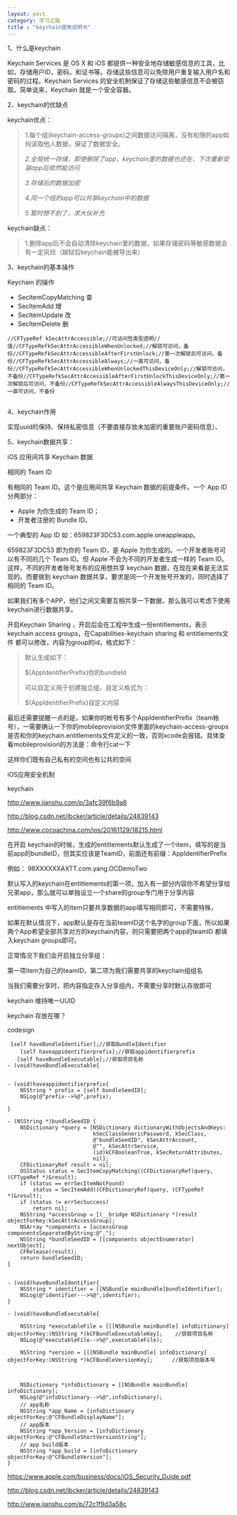 ```yaml
---
layout: post
category: 学习之路
title : "keychain使用说明书"
---
```


1、什么是keychain

Keychain Services 是 OS X 和 iOS 都提供一种安全地存储敏感信息的工具，比如，存储用户ID，密码，和证书等。存储这些信息可以免除用户重复输入用户名和密码的过程。Keychain Services 的安全机制保证了存储这些敏感信息不会被窃取。简单说来，Keychain 就是一个安全容器。

2、keychain的优缺点

keychain优点：

> 1.每个组(keychain-access-groups)之间数据访问隔离，没有权限的app如何读取他人数据，保证了数据安全。
>
> *2.全局统一存储，即使删除了app，keychain里的数据也还在，下次重新安装app后依然能访问*
>
> *3.存储后的数据加密*
>
> *4.同一个组的app可以共享keychain中的数据*
>
> *5.暂时想不到了，求大伙补充*

keychain缺点：

> 1.删除app后不会自动清除keychain里的数据，如果存储密码等敏感数据会有一定风险（越狱后keychain能被导出来）

3、keychain的基本操作

Keychain 的操作

- SecItemCopyMatching 查
- SecItemAdd  增
- SecItemUpdate 改
- SecItemDelete 删



```
//CFTypeRef kSecAttrAccessible;//可访问性类型透明//值//CFTypeRefkSecAttrAccessibleWhenUnlocked;//解锁可访问，备份//CFTypeRefkSecAttrAccessibleAfterFirstUnlock;//第一次解锁后可访问，备份//CFTypeRefkSecAttrAccessibleAlways;//一直可访问，备份//CFTypeRefkSecAttrAccessibleWhenUnlockedThisDeviceOnly;//解锁可访问，不备份//CFTypeRefkSecAttrAccessibleAfterFirstUnlockThisDeviceOnly;//第一次解锁后可访问，不备份//CFTypeRefkSecAttrAccessibleAlwaysThisDeviceOnly;//一直可访问，不备份


```





4、keychain作用

实现uuid的保持、保持私密信息（不要直接存放未加密的重要账户密码信息）、





5、keychain数据共享：





iOS 应用间共享 Keychain 数据

相同的 Team ID

有相同的 Team ID。这个是应用间共享 Keychain 数据的前提条件。一个 App ID 分两部分：

- Apple 为你生成的 Team ID；
- 开发者注册的 Bundle ID。

一个典型的 App ID 如：659823F3DC53.com.apple.oneappleapp。

659823F3DC53 即为你的 Team ID，是 Apple 为你生成的。一个开发者账号可以有不同的几个 Team ID。但 Apple 不会为不同的开发者生成一样的 Team ID。这样，不同的开发者账号发布的应用想共享 keychain 数据，在现在来看是无法实现的。而要做到 keychain 数据共享，要求是同一个开发账号开发的，同时选择了相同的 Team ID。

如果我们有多个APP，他们之间又需要互相共享一下数据，那么我可以考虑下使用keychain进行数据共享。

开启Keychain Sharing ，开启后会在工程中生成一份entitlements，表示keychain access groups，在Capabilities-keychain sharing 和 entitlements文件 都可以修改，内容为group的id，格式如下：

> 默认生成如下：
>
> $(AppIdentifierPrefix)你的bundleId
>
> 可以自定义用于创建独立组，自定义格式为：
>
> $(AppIdentifierPrefix)自定义内容



最后还需要提醒一点的是，如果你的帐号有多个AppIdentifierPrefix（team帐号），一需要确认一下你的mobileprovision文件里面的keychain-access-groups是否和你的keychain.entitlements文件定义的一致，否则xcode会报错。具体查看mobileprovision的方法是：命令行cat一下

这样你们既有自己私有的空间也有公共的空间



iOS应用安全机制

keychain

http://www.jianshu.com/p/3afc39f6b9a8

http://blog.csdn.net/ibcker/article/details/24839143

http://www.cocoachina.com/ios/20161129/18215.html



在开启 keychain的时候，生成的entitlements默认生成了一个item，填写的是当前app的bundleID，但其实应该是TeamID，前面还有前缀：AppIdentifierPrefix

例如： 98XXXXXXAXTT.com.yang.OCDemoTwo

默认写入的keychain在entitlements的第一项，加入有一部分内容你不希望分享给兄弟app，那么就可以单独设立一个share的group专门用于分享内容

entitlements 中写入的item只要共享数据的app填写相同即可，不需要特殊，

如果在默认情况下，app默认是存在当前teamID这个名字的group下面，所以如果两个App希望全部共享对方的keychain内容，则只需要把两个app的teamID 都填入keychain groups即可。

正常情况下我们会开启独立分享组：

第一项item为自己的teamID，第二项为我们需要共享的keychain组组名

当我们需要分享时，把内容指定存入分享组内，不需要分享时默认存放即可





keychain 维持唯一UUID





keychain 存放在哪？



codesign



```
 [self haveBundleIdentifier];//获取BundleIdentifier
    [self haveappidentifierprefix];//获取appidentifierprefix
   [self haveBundleExecutable];//获取项目名称
- (void)haveBundleExecutable{


- (void)haveappidentifierprefix{
    NSString * prefix = [self bundleSeedID];
    NSLog(@"prefix-->%@",prefix);
    
}

- (NSString *)bundleSeedID {
    NSDictionary *query = [NSDictionary dictionaryWithObjectsAndKeys:
                           kSecClassGenericPassword, kSecClass,
                           @"bundleSeedID", kSecAttrAccount,
                           @"", kSecAttrService,
                           (id)kCFBooleanTrue, kSecReturnAttributes,
                           nil];
    CFDictionaryRef result = nil;
    OSStatus status = SecItemCopyMatching((CFDictionaryRef)query, (CFTypeRef *)&result);
    if (status == errSecItemNotFound)
        status = SecItemAdd((CFDictionaryRef)query, (CFTypeRef *)&result);
    if (status != errSecSuccess)
        return nil;
    NSString *accessGroup = [(__bridge NSDictionary *)result objectForKey:kSecAttrAccessGroup];
    NSArray *components = [accessGroup componentsSeparatedByString:@"."];
    NSString *bundleSeedID = [[components objectEnumerator] nextObject];
    CFRelease(result);
    return bundleSeedID;
}


- (void)haveBundleIdentifier{
    NSString * identifier = [[NSBundle mainBundle]bundleIdentifier];
    NSLog(@"identifier--->%@",identifier);
}

- (void)haveBundleExecutable{

    NSString *executableFile = [[[NSBundle mainBundle] infoDictionary] objectForKey:(NSString *)kCFBundleExecutableKey];    //获取项目名称
    NSLog(@"executableFile-->%@",executableFile);
    
    NSString *version = [[[NSBundle mainBundle] infoDictionary] objectForKey:(NSString *)kCFBundleVersionKey];      //获取项目版本号
    
    
    
    NSDictionary *infoDictionary = [[NSBundle mainBundle] infoDictionary];
    NSLog(@"infoDictionary-->%@",infoDictionary);
    // app名称
    NSString *app_Name = [infoDictionary objectForKey:@"CFBundleDisplayName"];
    // app版本
    NSString *app_Version = [infoDictionary objectForKey:@"CFBundleShortVersionString"];
    // app build版本
    NSString *app_build = [infoDictionary objectForKey:@"CFBundleVersion"];
}
```







https://www.apple.com/business/docs/iOS_Security_Guide.pdf

http://blog.csdn.net/ibcker/article/details/24839143

http://www.jianshu.com/p/72c1f9d3a58c